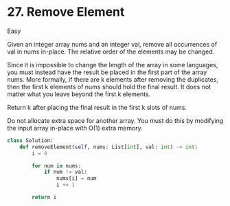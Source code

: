 # 27. Remove Element

Easy

Given an integer array nums and an integer val, remove all occurrences of val in nums in-place. The relative order of the elements may be changed.

Since it is impossible to change the length of the array in some languages, you must instead have the result be placed in the first part of the array nums. More formally, if there are k elements after removing the duplicates, then the first k elements of nums should hold the final result. It does not matter what you leave beyond the first k elements.

Return k after placing the final result in the first k slots of nums.

Do not allocate extra space for another array. You must do this by modifying the input array in-place with O(1) extra memory.

```python
class Solution:
    def removeElement(self, nums: List[int], val: int) -> int:
        i = 0

        for num in nums:
            if num != val:
                nums[i] = num
                i += 1

        return i
```
